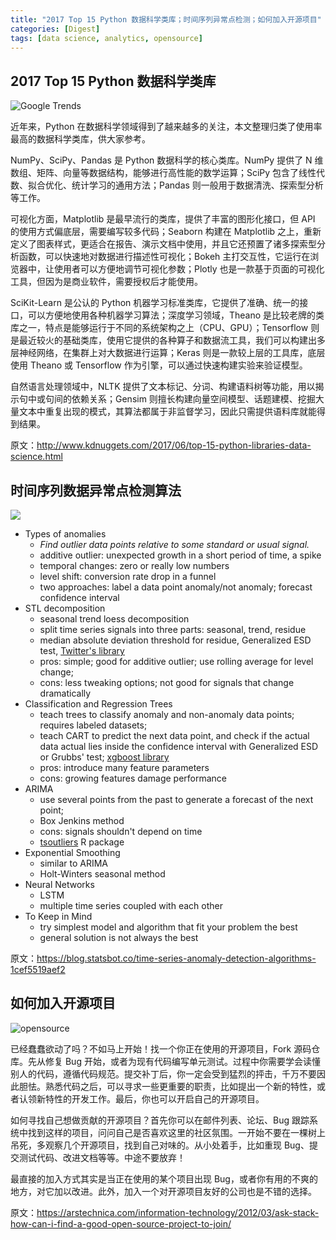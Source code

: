 ```yaml
---
title: "2017 Top 15 Python 数据科学类库；时间序列异常点检测；如何加入开源项目"
categories: [Digest]
tags: [data science, analytics, opensource]
---
```


## 2017 Top 15 Python 数据科学类库

![Google Trends](/cnblogs/images/digest/google-trends.png)

近年来，Python 在数据科学领域得到了越来越多的关注，本文整理归类了使用率最高的数据科学类库，供大家参考。

NumPy、SciPy、Pandas 是 Python 数据科学的核心类库。NumPy 提供了 N 维数组、矩阵、向量等数据结构，能够进行高性能的数学运算；SciPy 包含了线性代数、拟合优化、统计学习的通用方法；Pandas 则一般用于数据清洗、探索型分析等工作。

可视化方面，Matplotlib 是最早流行的类库，提供了丰富的图形化接口，但 API 的使用方式偏底层，需要编写较多代码；Seaborn 构建在 Matplotlib 之上，重新定义了图表样式，更适合在报告、演示文档中使用，并且它还预置了诸多探索型分析函数，可以快速地对数据进行描述性可视化；Bokeh 主打交互性，它运行在浏览器中，让使用者可以方便地调节可视化参数；Plotly 也是一款基于页面的可视化工具，但因为是商业软件，需要授权后才能使用。

SciKit-Learn 是公认的 Python 机器学习标准类库，它提供了准确、统一的接口，可以方便地使用各种机器学习算法；深度学习领域，Theano 是比较老牌的类库之一，特点是能够运行于不同的系统架构之上（CPU、GPU）；Tensorflow 则是最近较火的基础类库，使用它提供的各种算子和数据流工具，我们可以构建出多层神经网络，在集群上对大数据进行运算；Keras 则是一款较上层的工具库，底层使用 Theano 或 Tensorflow 作为引擎，可以通过快速构建实验来验证模型。

自然语言处理领域中，NLTK 提供了文本标记、分词、构建语料树等功能，用以揭示句中或句间的依赖关系；Gensim 则擅长构建向量空间模型、话题建模、挖掘大量文本中重复出现的模式，其算法都属于非监督学习，因此只需提供语料库就能得到结果。

原文：http://www.kdnuggets.com/2017/06/top-15-python-libraries-data-science.html

<!-- more -->

## 时间序列数据异常点检测算法

![](/cnblogs/images/digest/time-series-anomaly-detection.png)

* Types of anomalies
  * *Find outlier data points relative to some standard or usual signal.*
  * additive outlier: unexpected growth in a short period of time, a spike
  * temporal changes: zero or really low numbers
  * level shift: conversion rate drop in a funnel
  * two approaches: label a data point anomaly/not anomaly; forecast confidence interval
* STL decomposition
  * seasonal trend loess decomposition
  * split time series signals into three parts: seasonal, trend, residue
  * median absolute deviation threshold for residue, Generalized ESD test, [Twitter's library](https://github.com/twitter/AnomalyDetection)
  * pros: simple; good for additive outlier; use rolling average for level change;
  * cons: less tweaking options; not good for signals that change dramatically
* Classification and Regression Trees
  * teach trees to classify anomaly and non-anomaly data points; requires labeled datasets;
  * teach CART to predict the next data point, and check if the actual data actual lies inside the confidence interval with Generalized ESD or Grubbs' test; [xgboost library](https://github.com/dmlc/xgboost)
  * pros: introduce many feature parameters
  * cons: growing features damage performance
* ARIMA
  * use several points from the past to generate a forecast of the next point;
  * Box Jenkins method
  * cons: signals shouldn't depend on time
  * [tsoutliers](https://cran.r-project.org/web/packages/tsoutliers/tsoutliers.pdf) R package
* Exponential Smoothing
  * similar to ARIMA
  * Holt-Winters seasonal method
* Neural Networks
  * LSTM
  * multiple time series coupled with each other
* To Keep in Mind
  * try simplest model and algorithm that fit your problem the best
  * general solution is not always the best

原文：https://blog.statsbot.co/time-series-anomaly-detection-algorithms-1cef5519aef2

## 如何加入开源项目

![opensource](/cnblogs/images/digest/opensource.jpg)

已经蠢蠢欲动了吗？不如马上开始！找一个你正在使用的开源项目，Fork 源码仓库。先从修复 Bug 开始，或者为现有代码编写单元测试。过程中你需要学会读懂别人的代码，遵循代码规范。提交补丁后，你一定会受到猛烈的抨击，千万不要因此胆怯。熟悉代码之后，可以寻求一些更重要的职责，比如提出一个新的特性，或者认领新特性的开发工作。最后，你也可以开启自己的开源项目。

如何寻找自己想做贡献的开源项目？首先你可以在邮件列表、论坛、Bug 跟踪系统中找到这样的项目，问问自己是否喜欢这里的社区氛围。一开始不要在一棵树上吊死，多观察几个开源项目，找到自己对味的。从小处着手，比如重现 Bug、提交测试代码、改进文档等等。中途不要放弃！

最直接的加入方式其实是当正在使用的某个项目出现 Bug，或者你有用的不爽的地方，对它加以改进。此外，加入一个对开源项目友好的公司也是不错的选择。

原文：https://arstechnica.com/information-technology/2012/03/ask-stack-how-can-i-find-a-good-open-source-project-to-join/
